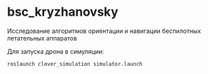 # bsc_kryzhanovsky

Исследование алгоритмов ориентации и навигации беспилотных летательных аппаратов

Для запуска дрона в симуляции:
```console
roslaunch clover_simulation simulator.launch
```

